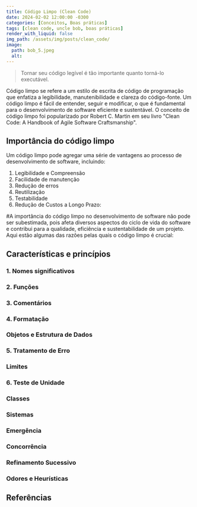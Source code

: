 ```yaml
---
title: Código Limpo (Clean Code)
date: 2024-02-02 12:00:00 -0300
categories: [Conceitos, Boas práticas]
tags: [clean code, uncle bob, boas práticas]
render_with_liquid: false
img_path: /assets/img/posts/clean_code/
image:
  path: bob_5.jpeg
  alt: 
---
```


> Tornar seu código legível é tão importante quanto torná-lo executável.

<!-- ![Imagem de uma pessoa limpando uma tela com códigos utilizando produtos de limpeza](clean_code.png){: .shadow  w="600"} -->

Código limpo se refere a um estilo de escrita de código de programação que enfatiza a legibilidade, manutenibilidade e clareza do código-fonte. Um código limpo é fácil de entender, seguir e modificar, o que é fundamental para o desenvolvimento de software eficiente e sustentável. O conceito de código limpo foi popularizado por Robert C. Martin em seu livro "Clean Code: A Handbook of Agile Software Craftsmanship".

## Importância do código limpo

Um código limpo pode agregar uma série de vantagens ao processo de desenvolvimento de software, incluindo:

1. Legibilidade e Compreensão
2. Facilidade de manutenção
3. Redução de erros
5. Reutilização
6. Testabilidade
7. Redução de Custos a Longo Prazo:



#A importância do código limpo no desenvolvimento de software não pode ser subestimada, pois afeta diversos aspectos do ciclo de vida do software e contribui para a qualidade, eficiência e sustentabilidade de um projeto. Aqui estão algumas das razões pelas quais o código limpo é crucial:

## Características e princípios



### 1. Nomes significativos

### 2. Funções

### 3. Comentários

### 4. Formatação

### Objetos e Estrutura de Dados

### 5. Tratamento de Erro

### Limites

### 6. Teste de Unidade

### Classes

### Sistemas

### Emergência

### Concorrência

### Refinamento Sucessivo

### Odores e Heurísticas

## Referências
